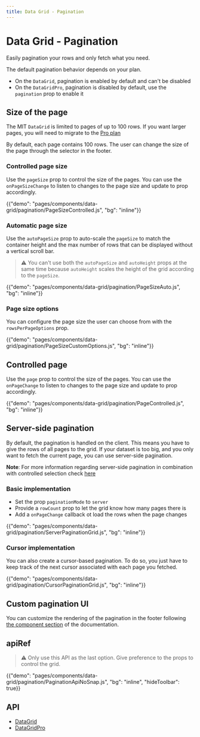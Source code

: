 ```yaml
---
title: Data Grid - Pagination
---
```


# Data Grid - Pagination

<p class="description">Easily pagination your rows and only fetch what you need.</p>

The default pagination behavior depends on your plan.

- On the `DataGrid`, pagination is enabled by default and can't be disabled
- On the `DataGridPro`, pagination is disabled by default, use the `pagination` prop to enable it

## Size of the page

The MIT `DataGrid` is limited to pages of up to 100 rows. If you want larger pages, you will need to migrate to the [Pro plan](https://mui.com/store/items/material-ui-pro/)

By default, each page contains 100 rows. The user can change the size of the page through the selector in the footer.

### Controlled page size

Use the `pageSize` prop to control the size of the pages.
You can use the `onPageSizeChange` to listen to changes to the page size and update to prop accordingly.

{{"demo": "pages/components/data-grid/pagination/PageSizeControlled.js", "bg": "inline"}}

### Automatic page size

Use the `autoPageSize` prop to auto-scale the `pageSize` to match the container height and the max number of rows that can be displayed without a vertical scroll bar.

> ⚠️ You can't use both the `autoPageSize` and `autoHeight` props at the same time because `autoHeight` scales the height of the grid according to the `pageSize`.

{{"demo": "pages/components/data-grid/pagination/PageSizeAuto.js", "bg": "inline"}}

### Page size options

You can configure the page size the user can choose from with the `rowsPerPageOptions` prop.

{{"demo": "pages/components/data-grid/pagination/PageSizeCustomOptions.js", "bg": "inline"}}

## Controlled page

Use the `page` prop to control the size of the pages.
You can use the `onPageChange` to listen to changes to the page size and update to prop accordingly.

{{"demo": "pages/components/data-grid/pagination/PageControlled.js", "bg": "inline"}}

## Server-side pagination

By default, the pagination is handled on the client.
This means you have to give the rows of all pages to the grid.
If your dataset is too big, and you only want to fetch the current page, you can use server-side pagination.

**Note**: For more information regarding server-side pagination in combination with controlled selection check [here](/components/data-grid/selection/#usage-with-server-side-pagination)

### Basic implementation

- Set the prop `paginationMode` to `server`
- Provide a `rowCount` prop to let the grid know how many pages there is
- Add a `onPageChange` callback ot load the rows when the page changes

{{"demo": "pages/components/data-grid/pagination/ServerPaginationGrid.js", "bg": "inline"}}

### Cursor implementation

You can also create a cursor-based pagination.
To do so, you just have to keep track of the next cursor associated with each page you fetched.

{{"demo": "pages/components/data-grid/pagination/CursorPaginationGrid.js", "bg": "inline"}}

## Custom pagination UI

You can customize the rendering of the pagination in the footer following [the component section](/components/data-grid/components/#pagination) of the documentation.

## apiRef [<span class="plan-pro"></span>](https://mui.com/store/items/material-ui-pro/)

> ⚠️ Only use this API as the last option. Give preference to the props to control the grid.

{{"demo": "pages/components/data-grid/pagination/PaginationApiNoSnap.js", "bg": "inline", "hideToolbar": true}}

## API

- [DataGrid](/api/data-grid/data-grid/)
- [DataGridPro](/api/data-grid/data-grid-pro/)
